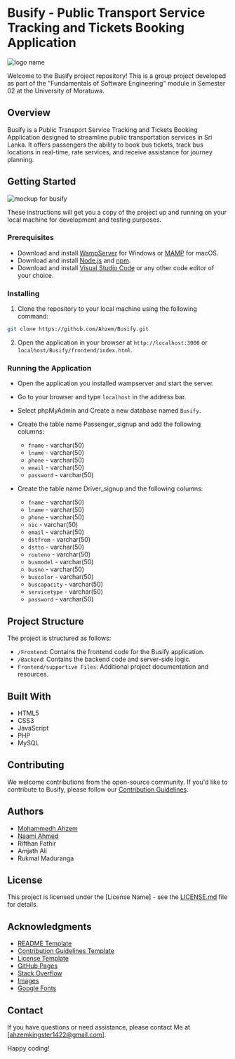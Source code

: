 # Busify - Public Transport Service Tracking and Tickets Booking Application

![logo name](https://github.com/Ahzem/Busify/assets/123859613/ea916415-0735-4fdf-b015-df4639a2ebc9)

Welcome to the Busify project repository! This is a group project developed as part of the "Fundamentals of Software Engineering" module in Semester 02 at the University of Moratuwa.

## Overview

Busify is a Public Transport Service Tracking and Tickets Booking Application designed to streamline public transportation services in Sri Lanka. It offers passengers the ability to book bus tickets, track bus locations in real-time, rate services, and receive assistance for journey planning.

## Getting Started

![mockup for busify](https://github.com/Ahzem/Busify/assets/123859613/abb2cf35-4e1c-42d3-a59f-2a4a386c2645)

These instructions will get you a copy of the project up and running on your local machine for development and testing purposes.

### Prerequisites

- Download and install [WampServer](https://www.wampserver.com/en/) for Windows or [MAMP](https://www.mamp.info/en/downloads/) for macOS.
- Download and install [Node.js](https://nodejs.org/en/download/) and [npm](https://www.npmjs.com/get-npm).
- Download and install [Visual Studio Code](https://code.visualstudio.com/download) or any other code editor of your choice.

### Installing

1. Clone the repository to your local machine using the following command:

```bash
git clone https://github.com/Ahzem/Busify.git
```

2. Open the application in your browser at `http://localhost:3000` or `localhost/Busify/frontend/index.html`.


### Running the Application

- Open the application you installed wampserver and start the server.
- Go to your browser and type `localhost` in the address bar.
- Select phpMyAdmin and Create a new database named `Busify`.
- Create the table name Passenger_signup and add the following columns:
    - `fname` - varchar(50)
    - `lname` - varchar(50)
    - `phone` - varchar(50)
    - `email` - varchar(50)
    - `password` - varchar(50)

- Create the table name Driver_signup and the following columns:
    - `fname` - varchar(50)
    - `lname` - varchar(50)
    - `phone` - varchar(50)
    - `nic` - varchar(50)
    - `email` - varchar(50)
    - `dstfrom` - varchar(50)
    - `dstto` - varchar(50)
    - `routeno` - varchar(50)
    - `busmodel` - varchar(50)
    - `busno` - varchar(50)
    - `buscolor` - varchar(50)
    - `buscapacity` - varchar(50)
    - `servicetype` - varchar(50)
    - `password` - varchar(50)

## Project Structure

The project is structured as follows:

- `/Frontend`: Contains the frontend code for the Busify application.
- `/Backend`: Contains the backend code and server-side logic.
- `Frontend/supportive Files`: Additional project documentation and resources.

## Built With

- HTML5
- CSS3
- JavaScript
- PHP
- MySQL

## Contributing

We welcome contributions from the open-source community. If you'd like to contribute to Busify, please follow our [Contribution Guidelines](CONTRIBUTING.md).

## Authors

- [Mohammedh Ahzem](https://www.linkedin.com/in/ahzem/)
- [Naami Ahmed](https://www.linkedin.com/in/naamiahmed/)
- Rifthan Fathir
- Amjath Ali
- Rukmal Maduranga

## License

This project is licensed under the [License Name] - see the [LICENSE.md](LICENSE.md) file for details.

## Acknowledgments

- [README Template](https://gist.github.com/PurpleBooth/109311bb0361f32d87a2)
- [Contribution Guidelines Template](https://gist.github.com/PurpleBooth/b24679402957c63ec426)
- [License Template](https://gist.github.com/PurpleBooth/109311bb0361f32d87a2)
- [GitHub Pages](https://pages.github.com/)
- [Stack Overflow](https://stackoverflow.com/)
- [Images](https://bing.com/images)
- [Google Fonts](https://fonts.googleapis.com/css?family=Poppins:400,500,600,700&display=swap)

## Contact

If you have questions or need assistance, please contact Me at [ahzemkingster1422@gmail.com].

Happy coding!


